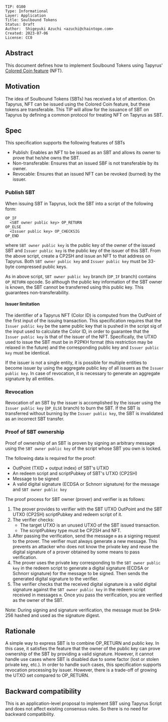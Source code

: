```
TIP: 0100
Type: Informational
Layer: Application
Title: Soulbound Tokens
Status: Draft
Author:  Shigeyuki Azuchi <azuchi@chaintope.com>
Created: 2023-07-06
License: CC0
```

## Abstract

This document defines how to implement Soulbound Tokens using Tapyrus'
[Colored Coin feature](https://github.com/chaintope/tapyrus-core/blob/master/doc/tapyrus/colored_coin.md) (NFT).

## Motivation

The idea of Soulbound Tokens (SBTs) has received a lot of attention.
On Tapyrus, NFT can be issued using the Colored Coin feature, but these tokens are transferable.
This TIP will allow for the issuance of SBT on Tapyrus by defining a common protocol for treating NFT on Tapyrus as SBT.

## Spec

This specification supports the following features of SBTs

* Publish: Enables an NFT to be issued as an SBT and allows its owner to prove that he/she owns the SBT.
* Non-transferable: Ensures that an issued SBF is not transferable by its owner.
* Revocable: Ensures that an issued NFT can be revoked (burned) by the issuer.

### Publish SBT

When issuing SBT in Tapyrus, lock the SBT into a script of the following form:

```
OP_IF
  <SBT owner public key> OP_RETURN
OP_ELSE
  <Issuer public key> OP_CHECKSIG
OP_END
```

where `SBT owner public key` is the public key of the owner of the issued SBT and
`Issuer public key` is the public key of the issuer of this SBT.
From the above script, create a CP2SH and issue an NFT to that address on Tapyrus.
Both `SBT owner public key` and `Issuer public key` must be 33-byte compressed public keys.

As in above script, `SBT owner public key` branch (`OP_IF` branch) contains `OP_RETURN` opcode.
So although the public key information of the SBT owner is known,
the SBT cannot be transferred using this public key. This guarantees non-transferability.

#### Issuer limitation

The identifier of a Tapyrus NFT (Color ID) is computed from the OutPoint of the first input of the issuing transaction.
This specification requires that the `Issuer public key` be the same public key
that is pushed in the script sig of the input used to calculate the Color ID,
in order to guarantee that the `Issuer public key` is that of the issuer of the NFT.
Specifically, the UTXO used to issue the SBT must be in P2PKH format (this restriction may be relaxed in the future)
and the corresponding public key and `Issuer public key` must be identical.

If the issuer is not a single entity, it is possible for multiple entities to become issuer
by using the aggregate public key of all issuers as the `Issuer public key`.
In case of revocation, it is necessary to generate an aggregate signature by all entities.

### Revocation

Revocation of an SBT by the issuer is accomplished by the issuer using the `Issuer public key` (`OP_ELSE` branch)
to burn the SBT.
If the SBT is transferred without burning by the `Issuer public key`, the SBT is invalidated as an incorrect SBT transfer.

### Proof of SBT ownership

Proof of ownership of an SBT is proven by signing an arbitrary message using the `SBT owner public key` of the script
whose SBT you own is locked.

The following data is required for the proof:

* OutPoint (TXID + output index) of SBT's UTXO
* An redeem script and scriptPubkey of SBT's UTXO (CP2SH)
* Message to be signed
* A valid digital signature (ECDSA or Schnorr signature) for the message and `SBT owner public key`

The proof process for SBT owner (prover) and verifier is as follows:

1. The prover provides to verifier with the SBT UTXO OutPoint and the SBT UTXO (CP2SH) scriptPubkey and redeem script of it.
2. The verifier checks:
   * The target UTXO is an unused UTXO of the SBT issued transaction.
   * The scriptPubkey type must be CP2SH and NFT.
3. After passing the verification, send the message `m` as a signing request to the prover.
The verifier must always generate a new message.
This prevents an attacker who does not know the private key and reuse the digital signature of a prover obtained by some means to pass verification.
4. The prover uses the private key corresponding to the `SBT owner public key` in the redeem script
to generate a digital signature (ECDSA or Schnorr signature) for the message to be signed.
Then sends the generated digital signature to the verifier.
5. The verifier checks that the received digital signature is a valid digital signature against the
`SBT owner public key` in the redeem script received in messages `m`.
Once you pass the verification, you are verified as the owner of the SBT.

Note: During signing and signature verification, the message must be SHA-256 hashed and used as the signature digest.

## Rationale

A simple way to express SBT is to combine OP_RETURN and public key.
In this case, it satisfies the feature that the owner of the public key can prove ownership of the SBT by providing a valid signature.
However, it cannot handle use cases where SBT is disabled due to some factor (lost or stolen private key, etc.).
In order to handle such cases, this specification supports revocation processing by issuer.
However, there is a trade-off of growing the UTXO set compared to OP_RETURN.

## Backward compatibility

This is an application-level proposal to implement SBT using Tapyrus Script and does not affect existing consensus rules.
So there is no need for backward compatibility.